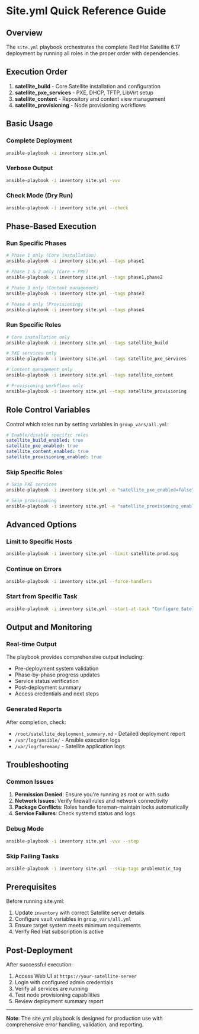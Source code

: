 # Site.yml Quick Reference Guide

## Overview

The `site.yml` playbook orchestrates the complete Red Hat Satellite 6.17 deployment by running all roles in the proper order with dependencies.

## Execution Order

1. **satellite_build** - Core Satellite installation and configuration
2. **satellite_pxe_services** - PXE, DHCP, TFTP, LibVirt setup
3. **satellite_content** - Repository and content view management
4. **satellite_provisioning** - Node provisioning workflows

## Basic Usage

### Complete Deployment
```bash
ansible-playbook -i inventory site.yml
```

### Verbose Output
```bash
ansible-playbook -i inventory site.yml -vvv
```

### Check Mode (Dry Run)
```bash
ansible-playbook -i inventory site.yml --check
```

## Phase-Based Execution

### Run Specific Phases
```bash
# Phase 1 only (Core installation)
ansible-playbook -i inventory site.yml --tags phase1

# Phase 1 & 2 only (Core + PXE)
ansible-playbook -i inventory site.yml --tags phase1,phase2

# Phase 3 only (Content management)
ansible-playbook -i inventory site.yml --tags phase3

# Phase 4 only (Provisioning)
ansible-playbook -i inventory site.yml --tags phase4
```

### Run Specific Roles
```bash
# Core installation only
ansible-playbook -i inventory site.yml --tags satellite_build

# PXE services only
ansible-playbook -i inventory site.yml --tags satellite_pxe_services

# Content management only
ansible-playbook -i inventory site.yml --tags satellite_content

# Provisioning workflows only
ansible-playbook -i inventory site.yml --tags satellite_provisioning
```

## Role Control Variables

Control which roles run by setting variables in `group_vars/all.yml`:

```yaml
# Enable/disable specific roles
satellite_build_enabled: true
satellite_pxe_enabled: true
satellite_content_enabled: true
satellite_provisioning_enabled: true
```

### Skip Specific Roles
```bash
# Skip PXE services
ansible-playbook -i inventory site.yml -e "satellite_pxe_enabled=false"

# Skip provisioning
ansible-playbook -i inventory site.yml -e "satellite_provisioning_enabled=false"
```

## Advanced Options

### Limit to Specific Hosts
```bash
ansible-playbook -i inventory site.yml --limit satellite.prod.spg
```

### Continue on Errors
```bash
ansible-playbook -i inventory site.yml --force-handlers
```

### Start from Specific Task
```bash
ansible-playbook -i inventory site.yml --start-at-task "Configure Satellite repositories"
```

## Output and Monitoring

### Real-time Output
The playbook provides comprehensive output including:
- Pre-deployment system validation
- Phase-by-phase progress updates
- Service status verification
- Post-deployment summary
- Access credentials and next steps

### Generated Reports
After completion, check:
- `/root/satellite_deployment_summary.md` - Detailed deployment report
- `/var/log/ansible/` - Ansible execution logs
- `/var/log/foreman/` - Satellite application logs

## Troubleshooting

### Common Issues

1. **Permission Denied**: Ensure you're running as root or with sudo
2. **Network Issues**: Verify firewall rules and network connectivity
3. **Package Conflicts**: Roles handle foreman-maintain locks automatically
4. **Service Failures**: Check systemd status and logs

### Debug Mode
```bash
ansible-playbook -i inventory site.yml -vvv --step
```

### Skip Failing Tasks
```bash
ansible-playbook -i inventory site.yml --skip-tags problematic_tag
```

## Prerequisites

Before running site.yml:
1. Update `inventory` with correct Satellite server details
2. Configure vault variables in `group_vars/all.yml`
3. Ensure target system meets minimum requirements
4. Verify Red Hat subscription is active

## Post-Deployment

After successful execution:
1. Access Web UI at `https://your-satellite-server`
2. Login with configured admin credentials
3. Verify all services are running
4. Test node provisioning capabilities
5. Review deployment summary report

---

**Note**: The site.yml playbook is designed for production use with comprehensive error handling, validation, and reporting.
